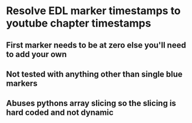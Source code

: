 # Resolve EDL marker timestamps to youtube chapter timestamps
## First marker needs to be at zero else you'll need to add your own
## Not tested with anything other than single blue markers
## Abuses pythons array slicing so the slicing is hard coded and not dynamic